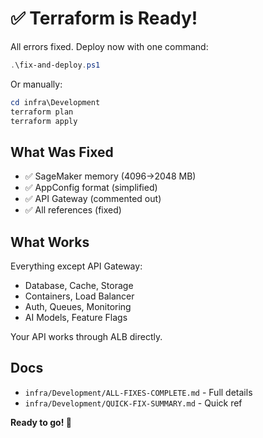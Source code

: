 # ✅ Terraform is Ready!

All errors fixed. Deploy now with one command:

```powershell
.\fix-and-deploy.ps1
```

Or manually:
```powershell
cd infra\Development
terraform plan
terraform apply
```

## What Was Fixed
- ✅ SageMaker memory (4096→2048 MB)
- ✅ AppConfig format (simplified)
- ✅ API Gateway (commented out)
- ✅ All references (fixed)

## What Works
Everything except API Gateway:
- Database, Cache, Storage
- Containers, Load Balancer
- Auth, Queues, Monitoring
- AI Models, Feature Flags

Your API works through ALB directly.

## Docs
- `infra/Development/ALL-FIXES-COMPLETE.md` - Full details
- `infra/Development/QUICK-FIX-SUMMARY.md` - Quick ref

**Ready to go! 🚀**
